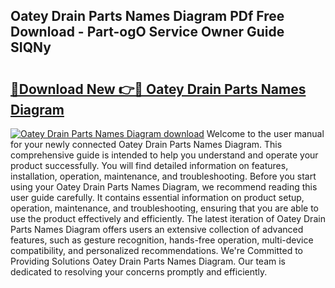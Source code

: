 ## Oatey Drain Parts Names Diagram PDf Free Download - Part-ogO Service Owner Guide SIQNy

# <h2><a href="http://dft6yx.blite.top/?on=Oatey+Drain+Parts+Names+Diagram">🔗Download New 👉🔴 Oatey Drain Parts Names Diagram</a></h2>

[![Oatey Drain Parts Names Diagram download](https://i.imgur.com/lujVjoI.png)](http://dft6yx.blite.top/?on=Oatey+Drain+Parts+Names+Diagram)
Welcome to the user manual for your newly connected Oatey Drain Parts Names Diagram. This comprehensive guide is intended to help you understand and operate your product successfully. You will find detailed information on features, installation, operation, maintenance, and troubleshooting. Before you start using your Oatey Drain Parts Names Diagram, we recommend reading this user guide carefully. It contains essential information on product setup, operation, maintenance, and troubleshooting, ensuring that you are able to use the product effectively and efficiently. The latest iteration of Oatey Drain Parts Names Diagram offers users an extensive collection of advanced features, such as gesture recognition, hands-free operation, multi-device compatibility, and personalized recommendations. We're Committed to Providing Solutions Oatey Drain Parts Names Diagram. Our team is dedicated to resolving your concerns promptly and efficiently.

